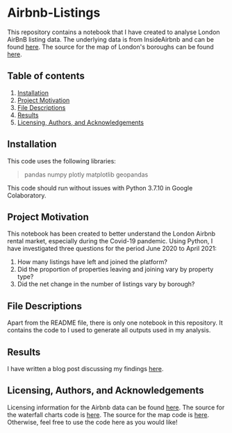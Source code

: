# Airbnb-Listings
This repository contains a notebook that I have created to analyse London AirBnB listing data. 
The underlying data is from InsideAirbnb and can be found [here](http://insideairbnb.com/get-the-data.html). The source for the map of London's boroughs can be found [here](http://insideairbnb.com/get-the-data.html).

## Table of contents
1. [Installation](#installation)
2. [Project Motivation](#motivation)
3. [File Descriptions](#files)
4. [Results](#results)
5. [Licensing, Authors, and Acknowledgements](#licensing)

## <a name="installation"></a> Installation
This code uses the following libraries:
> pandas
> numpy
> plotly
> matplotlib
> geopandas

This code should run without issues with Python 3.7.10 in Google Colaboratory.

## <a name="motivation"></a> Project Motivation
This notebook has been created to better understand the London Airbnb rental market, especially during the Covid-19 pandemic. Using Python, I have investigated three questions for the period June 2020 to April 2021:

1. How many listings have left and joined the platform?
2. Did the proportion of properties leaving and joining vary by property type?
3. Did the net change in the number of listings vary by borough?

## <a name="files"></a> File Descriptions
Apart from the README file, there is only one notebook in this repository. It contains the code to I used to generate all outputs used in my analysis.

## <a name="results"></a> Results
I have written a blog post discussing my findings [here](https://medium.com/@astandish19).

## <a name="licensing"></a> Licensing, Authors, and Acknowledgements
Licensing information for the Airbnb data can be found [here](http://insideairbnb.com/about.html). The source for the waterfall charts code is [here](https://plotly.com/python/waterfall-charts/). The source for the map code is [here](https://www.lifebysummer.com/post/mapping-with-python-part-1). Otherwise, feel free to use the code here as you would like!
